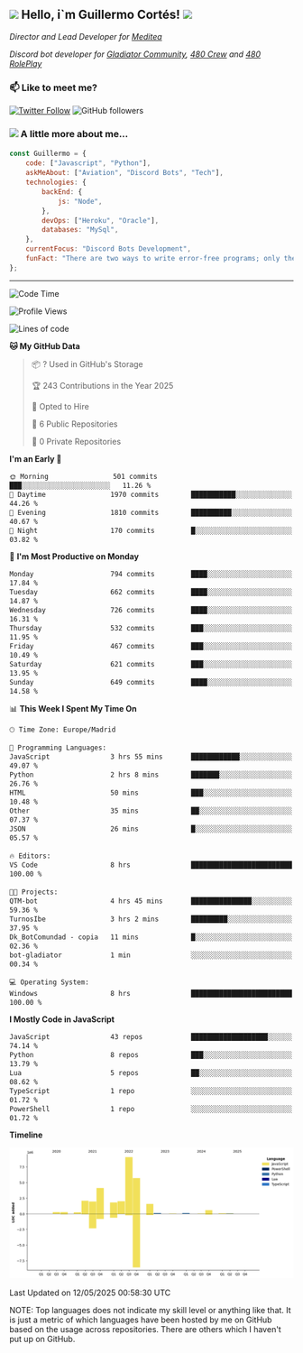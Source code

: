 <h2><img src="https://emojis.slackmojis.com/emojis/images/1531849430/4246/blob-sunglasses.gif?1531849430" width="30"/> Hello, i`m Guillermo Cortés! <img src="https://media.giphy.com/media/PiuVH04cd9JcmqqWKK/giphy.gif" width="50"></h2>
<p><em>Director and Lead Developer for <a href="https://mediteavirtual.es/">Meditea</a>
</em></p>
<p><em>Discord bot developer for <a href="https://discord.comunidadgladiator.com">Gladiator Community</a>, <a href="https://discord.gg/UpvpkUbGdA">480 Crew</a> and <a href="https://discord.gg/dmMRQgH3tu">480 RolePlay</a>
</em></p>

### 📫 Like to meet me?

[![Twitter Follow](https://img.shields.io/twitter/follow/concara3443?label=Follow)](https://twitter.com/intent/follow?screen_name=concara3443)
![GitHub followers](https://img.shields.io/github/followers/concara3443?label=Follow&style=social)

### <img src="https://media.giphy.com/media/WFZvB7VIXBgiz3oDXE/giphy.gif" width="50"> A little more about me...  

```javascript
const Guillermo = {
    code: ["Javascript", "Python"],
    askMeAbout: ["Aviation", "Discord Bots", "Tech"],
    technologies: {
        backEnd: {
            js: "Node",
        },
        devOps: ["Heroku", "Oracle"],
        databases: "MySql",
    },
    currentFocus: "Discord Bots Development",
    funFact: "There are two ways to write error-free programs; only the third one works"
};
```

---

<!--START_SECTION:waka-->
![Code Time](http://img.shields.io/badge/Code%20Time-606%20hrs%2058%20mins-blue)

![Profile Views](http://img.shields.io/badge/Profile%20Views-0-blue)

![Lines of code](https://img.shields.io/badge/From%20Hello%20World%20I%27ve%20Written-29.8%20million%20lines%20of%20code-blue)

**🐱 My GitHub Data** 

> 📦 ? Used in GitHub's Storage 
 > 
> 🏆 243 Contributions in the Year 2025
 > 
> 💼 Opted to Hire
 > 
> 📜 6 Public Repositories 
 > 
> 🔑 0 Private Repositories 
 > 
**I'm an Early 🐤** 

```text
🌞 Morning                501 commits         ███░░░░░░░░░░░░░░░░░░░░░░   11.26 % 
🌆 Daytime                1970 commits        ███████████░░░░░░░░░░░░░░   44.26 % 
🌃 Evening                1810 commits        ██████████░░░░░░░░░░░░░░░   40.67 % 
🌙 Night                  170 commits         █░░░░░░░░░░░░░░░░░░░░░░░░   03.82 % 
```
📅 **I'm Most Productive on Monday** 

```text
Monday                   794 commits         ████░░░░░░░░░░░░░░░░░░░░░   17.84 % 
Tuesday                  662 commits         ████░░░░░░░░░░░░░░░░░░░░░   14.87 % 
Wednesday                726 commits         ████░░░░░░░░░░░░░░░░░░░░░   16.31 % 
Thursday                 532 commits         ███░░░░░░░░░░░░░░░░░░░░░░   11.95 % 
Friday                   467 commits         ███░░░░░░░░░░░░░░░░░░░░░░   10.49 % 
Saturday                 621 commits         ███░░░░░░░░░░░░░░░░░░░░░░   13.95 % 
Sunday                   649 commits         ████░░░░░░░░░░░░░░░░░░░░░   14.58 % 
```


📊 **This Week I Spent My Time On** 

```text
🕑︎ Time Zone: Europe/Madrid

💬 Programming Languages: 
JavaScript               3 hrs 55 mins       ████████████░░░░░░░░░░░░░   49.07 % 
Python                   2 hrs 8 mins        ███████░░░░░░░░░░░░░░░░░░   26.76 % 
HTML                     50 mins             ███░░░░░░░░░░░░░░░░░░░░░░   10.48 % 
Other                    35 mins             ██░░░░░░░░░░░░░░░░░░░░░░░   07.37 % 
JSON                     26 mins             █░░░░░░░░░░░░░░░░░░░░░░░░   05.57 % 

🔥 Editors: 
VS Code                  8 hrs               █████████████████████████   100.00 % 

🐱‍💻 Projects: 
QTM-bot                  4 hrs 45 mins       ███████████████░░░░░░░░░░   59.36 % 
TurnosIbe                3 hrs 2 mins        █████████░░░░░░░░░░░░░░░░   37.95 % 
Dk_BotComundad - copia   11 mins             █░░░░░░░░░░░░░░░░░░░░░░░░   02.36 % 
bot-gladiator            1 min               ░░░░░░░░░░░░░░░░░░░░░░░░░   00.34 % 

💻 Operating System: 
Windows                  8 hrs               █████████████████████████   100.00 % 
```

**I Mostly Code in JavaScript** 

```text
JavaScript               43 repos            ███████████████████░░░░░░   74.14 % 
Python                   8 repos             ███░░░░░░░░░░░░░░░░░░░░░░   13.79 % 
Lua                      5 repos             ██░░░░░░░░░░░░░░░░░░░░░░░   08.62 % 
TypeScript               1 repo              ░░░░░░░░░░░░░░░░░░░░░░░░░   01.72 % 
PowerShell               1 repo              ░░░░░░░░░░░░░░░░░░░░░░░░░   01.72 % 
```



**Timeline**

![Lines of Code chart](https://raw.githubusercontent.com/Concara3443/Concara3443/main/assets/bar_graph.png)


 Last Updated on 12/05/2025 00:58:30 UTC
<!--END_SECTION:waka-->

NOTE: Top languages does not indicate my skill level or anything like that. It is just a metric of which languages have been hosted by me on GitHub based on the usage across repositories. There are others which I haven't put up on GitHub.
